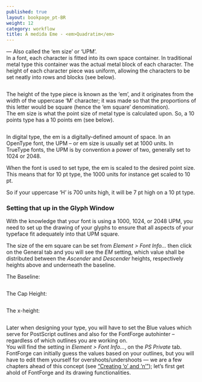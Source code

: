 ```yaml
---
published: true
layout: bookpage_pt-BR
weight: 12
category: workflow
title: A medida Eme - <em>Quadratim</em>
---
```


&mdash; Also called the ‘em size’ or ‘UPM’.  
In a font, each character is fitted into its own space container. In traditional metal type this
container was the actual metal block of each character. The height of each character piece was
uniform, allowing the characters to be set neatly into rows and blocks (see below).

<img src="../en-US/images/MetalTypeZoomIn.JPG" alt>

The height of the type piece is known as the ‘em’, and it originates from the width of the uppercase
‘M’ character; it was made so that the proportions of this letter would be square (hence the ‘em
square’ denomination).  
The em size is what the point size of metal type is calculated upon. So, a 10 points type has a 10
points em (see below).

<img src="../en-US/images/em-metal-type.svg" alt>

In digital type, the em is a digitally-defined amount of space. In an OpenType font, the UPM &ndash;
or em size is usually set at 1000 units. In TrueType fonts, the UPM is by convention a power of two,
generally set to 1024 or 2048.

When the font is used to set type, the em is scaled to the desired point size. This means that for
10 pt type, the 1000 units for instance get scaled to 10 pt.

So if your uppercase ‘H’ is 700 units high, it will be 7 pt high on a 10 pt type.

### Setting that up in the Glyph Window

With the knowledge that your font is using a 1000, 1024, or 2048 UPM, you need to set up the drawing
of your glyphs to ensure that all aspects of your typeface fit adequately into that UPM square.

The size of the em square can be set from *Element > Font Info&hellip;* then click on the General
tab and you will see the *EM* setting, which value shall be distributed between the *Ascender* and
*Descender* heights, respectively heights above and underneath the baseline.

The Baseline:

<img src="../en-US/images/baseline.png" alt>

The Cap Height:

<img src="../en-US/images/capheight.png" alt>

The x-height:

<img src="../en-US/images/xheight.png" alt>

Later when designing your type, you will have to set the Blue values which serve for PostScript
outlines and also for the FontForge autohinter &ndash; regardless of which outlines you are working
on.  
You will find the setting in *Element > Font Info&hellip;*, on the *PS Private* tab. FontForge can
initially guess the values based on your outlines, but you will have to edit them yourself for
overshoots/undershoots &mdash; we are a few chapters ahead of this concept (see
[“Creating ‘o’ and ‘n’”]); let’s first get ahold of FontForge and its drawing functionalities.

[“Creating ‘o’ and ‘n’”]: Creating_o_and_n.html
